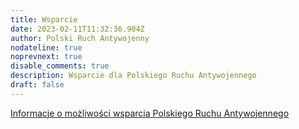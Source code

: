 ```yaml
---
title: Wsparcie
date: 2023-02-11T11:32:36.904Z
author: Polski Ruch Antywojenny
nodateline: true
noprevnext: true
disable_comments: true
description: Wsparcie dla Polskiego Ruchu Antywojennego
draft: false
---
```

[Informacje o możliwości wsparcia Polskiego Ruchu Antywojennego](https://polskiruchantywojenny.com/pokoj-i-wolnosc/wsparcie/ "Srona wsparcia Polskiego Ruchu Antywojennego")

